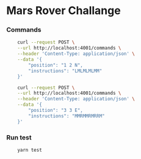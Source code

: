 # Mars Rover Challange


### Commands
```bash
    curl --request POST \
    --url http://localhost:4001/commands \
    --header 'Content-Type: application/json' \
    --data '{
        "position": "1 2 N",
        "instructions": "LMLMLMLMM"
    }'
```
```bash
    curl --request POST \
    --url http://localhost:4001/commands \
    --header 'Content-Type: application/json' \
    --data '{
        "position": "3 3 E",
        "instructions": "MMRMMRMRRM"
    }'
```

### Run test
```bash
    yarn test
```